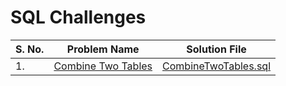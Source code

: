 
# SQL Challenges

| **S. No.** | **Problem Name**       | **Solution File** |
|------------|------------------------|-|
| 1.         | [Combine Two Tables](https://leetcode.com/problems/combine-two-tables/description/) |[CombineTwoTables.sql](solutions/CombineTwoTables.sql)|